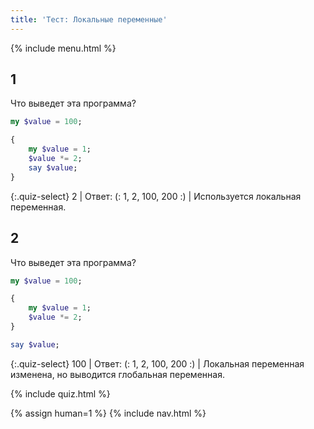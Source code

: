 ```yaml
---
title: 'Тест: Локальные переменные'
---
```


{% include menu.html %}

## 1

Что выведет эта программа?

```raku
my $value = 100;

{
    my $value = 1;
    $value *= 2;
    say $value;
}
```

{:.quiz-select}
2 | Ответ: (: 1, 2, 100, 200 :) | Используется локальная переменная.

## 2

Что выведет эта программа?

```raku
my $value = 100;

{
    my $value = 1;
    $value *= 2;
}

say $value;
```

{:.quiz-select}
100 | Ответ: (: 1, 2, 100, 200 :) | Локальная переменная изменена, но выводится глобальная переменная.

{% include quiz.html %}

{% assign human=1 %}
{% include nav.html %}
